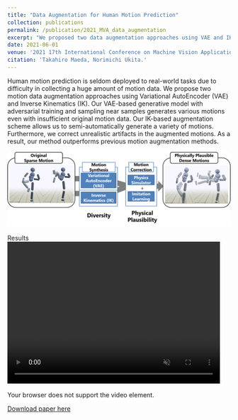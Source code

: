 ```yaml
---
title: "Data Augmentation for Human Motion Prediction"
collection: publications
permalink: /publication/2021_MVA_data_augmentation
excerpt: "We proposed two data augmentation approaches using VAE and IK, and a motion refinement using Imitation Learning for Motion Prediciton" 
date: 2021-06-01
venue: '2021 17th International Conference on Machine Vision Applications (MVA)'
citation: 'Takahiro Maeda, Norimichi Ukita.'
---
```

Human motion prediction is seldom deployed to real-world tasks due to difficulty in collecting a huge amount of motion data.
We propose two motion data augmentation approaches using Variational AutoEncoder (VAE) and Inverse Kinematics (IK).
Our VAE-based generative model with adversarial training and sampling near samples generates various motions even with insufficient original motion data. 
Our IK-based augmentation scheme allows us to semi-automatically generate a variety of motions.
Furthermore, we correct unrealistic artifacts in the augmented motions.
As a result, our method outperforms previous motion augmentation methods.

![Method Overview](/images/MVA_2021_overview.png)

Results
<video muted autoplay width="480" height="320" loop>
  <source src="/images/mva2021.mp4" type="video/mp4">
  <p>Your browser does not support the video element.</p>
</video>

[Download paper here](http://www.mva-org.jp/Proceedings/2021/papers/O2-2-2.pdf)